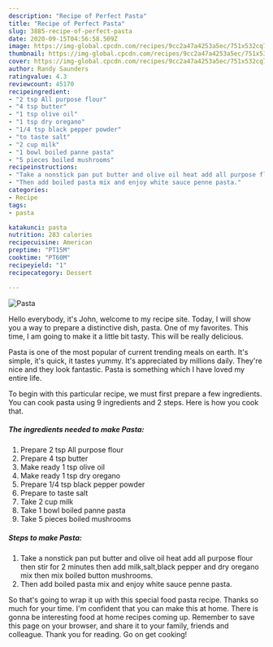 ```yaml
---
description: "Recipe of Perfect Pasta"
title: "Recipe of Perfect Pasta"
slug: 3885-recipe-of-perfect-pasta
date: 2020-09-15T04:56:58.509Z
image: https://img-global.cpcdn.com/recipes/9cc2a47a4253a5ec/751x532cq70/pasta-recipe-main-photo.jpg
thumbnail: https://img-global.cpcdn.com/recipes/9cc2a47a4253a5ec/751x532cq70/pasta-recipe-main-photo.jpg
cover: https://img-global.cpcdn.com/recipes/9cc2a47a4253a5ec/751x532cq70/pasta-recipe-main-photo.jpg
author: Randy Saunders
ratingvalue: 4.3
reviewcount: 45170
recipeingredient:
- "2 tsp All purpose flour"
- "4 tsp butter"
- "1 tsp olive oil"
- "1 tsp dry oregano"
- "1/4 tsp black pepper powder"
- "to taste salt"
- "2 cup milk"
- "1 bowl boiled panne pasta"
- "5 pieces boiled mushrooms"
recipeinstructions:
- "Take a nonstick pan put butter and olive oil heat add all purpose flour then stir for 2 minutes then add milk,salt,black pepper and dry oregano mix then mix boiled button mushrooms."
- "Then add boiled pasta mix and enjoy white sauce penne pasta."
categories:
- Recipe
tags:
- pasta

katakunci: pasta 
nutrition: 283 calories
recipecuisine: American
preptime: "PT15M"
cooktime: "PT60M"
recipeyield: "1"
recipecategory: Dessert

---
```



![Pasta](https://img-global.cpcdn.com/recipes/9cc2a47a4253a5ec/751x532cq70/pasta-recipe-main-photo.jpg)

Hello everybody, it's John, welcome to my recipe site. Today, I will show you a way to prepare a distinctive dish, pasta. One of my favorites. This time, I am going to make it a little bit tasty. This will be really delicious.

Pasta is one of the most popular of current trending meals on earth. It's simple, it's quick, it tastes yummy. It's appreciated by millions daily. They're nice and they look fantastic. Pasta is something which I have loved my entire life.




To begin with this particular recipe, we must first prepare a few ingredients. You can cook pasta using 9 ingredients and 2 steps. Here is how you cook that.

<!--inarticleads1-->

##### The ingredients needed to make Pasta:

1. Prepare 2 tsp All purpose flour
1. Prepare 4 tsp butter
1. Make ready 1 tsp olive oil
1. Make ready 1 tsp dry oregano
1. Prepare 1/4 tsp black pepper powder
1. Prepare to taste salt
1. Take 2 cup milk
1. Take 1 bowl boiled panne pasta
1. Take 5 pieces boiled mushrooms




<!--inarticleads2-->

##### Steps to make Pasta:

1. Take a nonstick pan put butter and olive oil heat add all purpose flour then stir for 2 minutes then add milk,salt,black pepper and dry oregano mix then mix boiled button mushrooms.
1. Then add boiled pasta mix and enjoy white sauce penne pasta.




So that's going to wrap it up with this special food pasta recipe. Thanks so much for your time. I'm confident that you can make this at home. There is gonna be interesting food at home recipes coming up. Remember to save this page on your browser, and share it to your family, friends and colleague. Thank you for reading. Go on get cooking!

